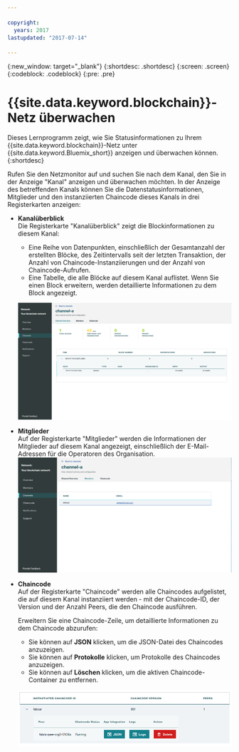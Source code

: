 ```yaml
---

copyright:
  years: 2017
lastupdated: "2017-07-14"

---
```


{:new_window: target="_blank"}
{:shortdesc: .shortdesc}
{:screen: .screen}
{:codeblock: .codeblock}
{:pre: .pre}

# {{site.data.keyword.blockchain}}-Netz überwachen

Dieses Lernprogramm zeigt, wie Sie Statusinformationen zu Ihrem {{site.data.keyword.blockchain}}-Netz unter {{site.data.keyword.Bluemix_short}} anzeigen und überwachen können.
{:shortdesc}

Rufen Sie den Netzmonitor auf und suchen Sie nach dem Kanal, den Sie in der Anzeige "Kanal" anzeigen und überwachen möchten. In der Anzeige des betreffenden Kanals können Sie die Datenstatusinformationen, Mitglieder und den instanziierten Chaincode dieses Kanals in drei Registerkarten anzeigen:

* **Kanalüberblick**  
  Die Registerkarte "Kanalüberblick" zeigt die Blockinformationen zu diesem Kanal:
    * Eine Reihe von Datenpunkten, einschließlich der Gesamtanzahl der erstellten Blöcke, des Zeitintervalls seit der letzten Transaktion, der Anzahl von Chaincode-Instanziierungen und der Anzahl von Chaincode-Aufrufen.
    * Eine Tabelle, die alle Blöcke auf diesem Kanal auflistet. Wenn Sie einen Block erweitern, werden detaillierte Informationen zu dem Block angezeigt.  

  ![Kanalüberblick](../images/channel_overview_detail.png "Kanalüberblick")  

* **Mitglieder**  
  Auf der Registerkarte "Mitglieder" werden die Informationen der Mitglieder auf diesem Kanal angezeigt, einschließlich der E-Mail-Adressen für die Operatoren des Organisation.
  ![Kanalmitglieder](../images/channel_members.png "Kanalmitglieder")  
  
* **Chaincode**  
  Auf der Registerkarte "Chaincode" werden alle Chaincodes aufgelistet, die auf diesem Kanal instanziiert werden - mit der Chaincode-ID, der Version und der Anzahl Peers, die den Chaincode ausführen.   
    
  Erweitern Sie eine Chaincode-Zeile, um detaillierte Informationen zu dem Chaincode abzurufen:   
    * Sie können auf **JSON** klicken, um die JSON-Datei des Chaincodes anzuzeigen.
    * Sie können auf **Protokolle** klicken, um Protokolle des Chaincodes anzuzeigen.
    * Sie können auf **Löschen** klicken, um die aktiven Chaincode-Container zu entfernen.
  
  ![Kanal-Chaincode](../images/channel_chaincode.png "Kanal-Chaincode") 
  
